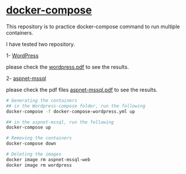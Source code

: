 # [docker-compose](https://docs.docker.com/compose/)

This repository is to practice docker-compose command to run multiple containers.

I have tested two repository.

1- [WordPress](https://github.com/docker/awesome-compose/tree/master/official-documentation-samples/wordpress)

please check the [wordpress\.pdf](https://github.com/emineozsahin/Docker-test/blob/main/wordpress.pdf) to see the results.

2- [aspnet-mssql](https://github.com/docker/awesome-compose/tree/master/aspnet-mssql)

please check the pdf files [aspnet-mssql.pdf](https://github.com/emineozsahin/Docker-test/blob/main/aspnet-mssql.pdf) to see the results.

```sh
# Generating the containers
## in the Wordpress-compose folder, run the following
docker-compose -f docker-compose-wordpress.yml up

## in the aspnet-mssql, run the following
docker-compose up

# Removing the containers
docker-compose down

# Deleting the images
docker image rm aspnet-mssql-web
docker image rm wordpress
```

